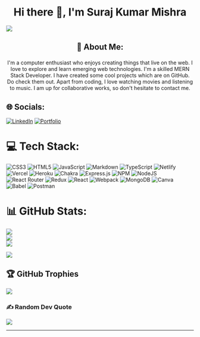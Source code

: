 <h1 align='center'>Hi there 👋, I'm Suraj Kumar Mishra</h1>

[![](https://visitcount.itsvg.in/api?id=surajkm24&icon=0&color=0)](https://visitcount.itsvg.in)
<!--
**surajkm24/surajkm24** is a ✨ _special_ ✨ repository because its `README.md` (this file) appears on your GitHub profile.

Here are some ideas to get you started:

- 🔭 I’m currently working on ...
- 🌱 I’m currently learning ...
- 👯 I’m looking to collaborate on ...
- 🤔 I’m looking for help with ..
- 💬 Ask me about ...
- 📫 How to reach me: ...
- 😄 Pronouns: ...
- ⚡ Fun fact: ...
-->

## <p align='center'>💫 About Me:</p>
<p align='center'>I'm a computer enthusiast who enjoys creating things that live on the web. I love to explore and learn emerging web technologies. I'm a skilled MERN Stack Developer. I have created some cool projects which are on GitHub. Do check them out. Apart from coding, I love watching movies and listening to music. I am up for collaborative works, so don't hesitate to contact me. </p>

## 🌐 Socials:
[![LinkedIn](https://img.shields.io/badge/LinkedIn-%230077B5.svg?logo=linkedin&logoColor=white&height=100px)](https://linkedin.com/in/surajkm24) [![Portfolio](https://img.shields.io/badge/Portfolio-%23000000.svg?style=flat&logo=firefox&logoColor=#FF7139)](https://surajkm24.github.io)

# 💻 Tech Stack:
![CSS3](https://img.shields.io/badge/css3-%231572B6.svg?style=for-the-badge&logo=css3&logoColor=white) ![HTML5](https://img.shields.io/badge/html5-%23E34F26.svg?style=for-the-badge&logo=html5&logoColor=white) ![JavaScript](https://img.shields.io/badge/javascript-%23323330.svg?style=for-the-badge&logo=javascript&logoColor=%23F7DF1E) ![Markdown](https://img.shields.io/badge/markdown-%23000000.svg?style=for-the-badge&logo=markdown&logoColor=white) ![TypeScript](https://img.shields.io/badge/typescript-%23007ACC.svg?style=for-the-badge&logo=typescript&logoColor=white) ![Netlify](https://img.shields.io/badge/netlify-%23000000.svg?style=for-the-badge&logo=netlify&logoColor=#00C7B7) ![Vercel](https://img.shields.io/badge/vercel-%23000000.svg?style=for-the-badge&logo=vercel&logoColor=white) ![Heroku](https://img.shields.io/badge/heroku-%23430098.svg?style=for-the-badge&logo=heroku&logoColor=white) ![Chakra](https://img.shields.io/badge/chakra-%234ED1C5.svg?style=for-the-badge&logo=chakraui&logoColor=white) ![Express.js](https://img.shields.io/badge/express.js-%23404d59.svg?style=for-the-badge&logo=express&logoColor=%2361DAFB) ![NPM](https://img.shields.io/badge/NPM-%23000000.svg?style=for-the-badge&logo=npm&logoColor=white) ![NodeJS](https://img.shields.io/badge/node.js-6DA55F?style=for-the-badge&logo=node.js&logoColor=white) ![React Router](https://img.shields.io/badge/React_Router-CA4245?style=for-the-badge&logo=react-router&logoColor=white) ![Redux](https://img.shields.io/badge/redux-%23593d88.svg?style=for-the-badge&logo=redux&logoColor=white) ![React](https://img.shields.io/badge/react-%2320232a.svg?style=for-the-badge&logo=react&logoColor=%2361DAFB) ![Webpack](https://img.shields.io/badge/webpack-%238DD6F9.svg?style=for-the-badge&logo=webpack&logoColor=black) ![MongoDB](https://img.shields.io/badge/MongoDB-%234ea94b.svg?style=for-the-badge&logo=mongodb&logoColor=white) ![Canva](https://img.shields.io/badge/Canva-%2300C4CC.svg?style=for-the-badge&logo=Canva&logoColor=white) ![Babel](https://img.shields.io/badge/Babel-F9DC3e?style=for-the-badge&logo=babel&logoColor=black) ![Postman](https://img.shields.io/badge/Postman-FF6C37?style=for-the-badge&logo=postman&logoColor=white)
# 📊 GitHub Stats:
![](https://github-readme-stats.vercel.app/api?username=surajkm24&theme=dracula&hide_border=false&include_all_commits=true&count_private=true)<br/>
![](https://github-readme-streak-stats.herokuapp.com/?user=surajkm24&theme=dracula&hide_border=false)<br/>
![](https://github-readme-stats.vercel.app/api/top-langs/?username=surajkm24&theme=dracula&hide_border=false&include_all_commits=true&count_private=true&layout=compact)

[![](https://activity-graph.herokuapp.com/graph?username=surajkm24&theme=react-dark)](https://github.com/surajkm24/github-readme-activity-graph)

## 🏆 GitHub Trophies
![](https://github-profile-trophy.vercel.app/?username=surajkm24&theme=radical&no-frame=false&no-bg=false&margin-w=4)

### ✍️ Random Dev Quote
![](https://quotes-github-readme.vercel.app/api?type=horizontal&theme=radical)

---


